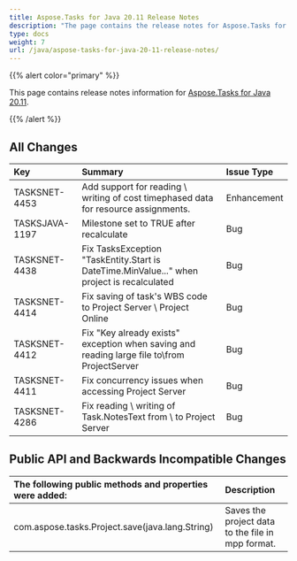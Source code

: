 ```yaml
---
title: Aspose.Tasks for Java 20.11 Release Notes
description: "The page contains the release notes for Aspose.Tasks for Java 20.11."
type: docs
weight: 7
url: /java/aspose-tasks-for-java-20-11-release-notes/
---
```


{{% alert color="primary" %}} 

This page contains release notes information for [Aspose.Tasks for Java 20.11](https://downloads.aspose.com/tasks/java/new-releases/aspose.tasks-for-java-20.11/).

{{% /alert %}}

## **All Changes**
|**Key**|**Summary**|**Issue Type**|
| :- | :- | :- |
|TASKSNET-4453|Add support for reading \ writing of cost timephased data for resource assignments. | Enhancement |
|TASKSJAVA-1197|Milestone set to TRUE after recalculate | Bug |
|TASKSNET-4438|Fix TasksException "TaskEntity.Start is DateTime.MinValue..." when project is recalculated | Bug |
|TASKSNET-4414|Fix saving of task's WBS code to Project Server \ Project Online | Bug |
|TASKSNET-4412|Fix "Key already exists" exception when saving and reading large file to\from ProjectServer | Bug |
|TASKSNET-4411|Fix concurrency issues when accessing Project Server | Bug |
|TASKSNET-4286|Fix reading \ writing of Task.NotesText from \ to Project Server | Bug |
## **Public API and Backwards Incompatible Changes**
|**The following public methods and properties were added:**|**Description**|
| :- | :- |
|com.aspose.tasks.Project.save(java.lang.String)|Saves the project data to the file in mpp format.|